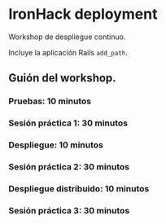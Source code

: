 # IronHack deployment

Workshop de despliegue continuo.

Incluye la aplicación Rails `add_path`.

## Guión del workshop.

### Pruebas: 10 minutos

### Sesión práctica 1: 30 minutos

### Despliegue: 10 minutos

### Sesión práctica 2: 30 minutos

### Despliegue distribuido: 10 minutos

### Sesión práctica 3: 30 minutos

